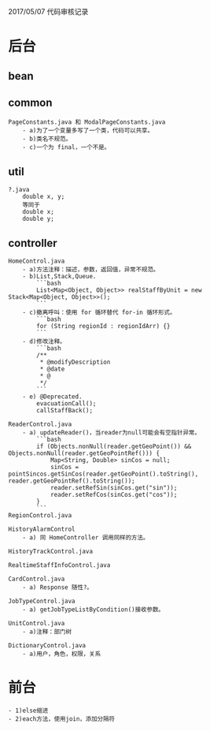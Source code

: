 2017/05/07 代码审核记录

# 后台

## bean

## common

	PageConstants.java 和 ModalPageConstants.java
		- a)为了一个变量多写了一个类，代码可以共享。
		- b)类名不规范。
		- c)一个为 final，一个不是。
## util

	?.java
		double x, y; 
		等同于
		double x;
		double y;
		
## controller

	HomeControl.java
		- a)方法注释：描述，参数，返回值，异常不规范。	
		- b)List,Stack,Queue.
			```bash
			List<Map<Object, Object>> realStaffByUnit = new Stack<Map<Object, Object>>();
			```
		- c)撤离呼叫：使用 for 循环替代 for-in 循环形式。
			```bash
			for (String regionId : regionIdArr) {}
			```
		- d)修改注释。
			```bash
			/**
			 * @modifyDescription 
			 * @date 
			 * @ 
			 */
			```
		- e) @Deprecated.
			evacuationCall();
			callStaffBack();
			
	ReaderControl.java
		- a) updateReader()，当reader为null可能会有空指针异常。
			```bash
			if (Objects.nonNull(reader.getGeoPoint()) && Objects.nonNull(reader.getGeoPointRef())) {
				Map<String, Double> sinCos = null;
				sinCos = pointSincos.getSinCos(reader.getGeoPoint().toString(), reader.getGeoPointRef().toString());
				reader.setRefSin(sinCos.get("sin"));
				reader.setRefCos(sinCos.get("cos"));
			}
			```	
	RegionControl.java
	 
	HistoryAlarmControl
		- a) 同 HomeController 调用同样的方法。
		
	HistoryTrackControl.java
	
	RealtimeStaffInfoControl.java
	
	CardControl.java
		- a) Response 随性?。
	
	JobTypeControl.java
		- a) getJobTypeListByCondition()接收参数。
	
	UnitControl.java	
		- a)注释：部门树
		
	DictionaryControl.java
		- a)用户，角色，权限，关系	
		
# 前台
	- 1)else缩进
	- 2)each方法，使用join，添加分隔符
	
